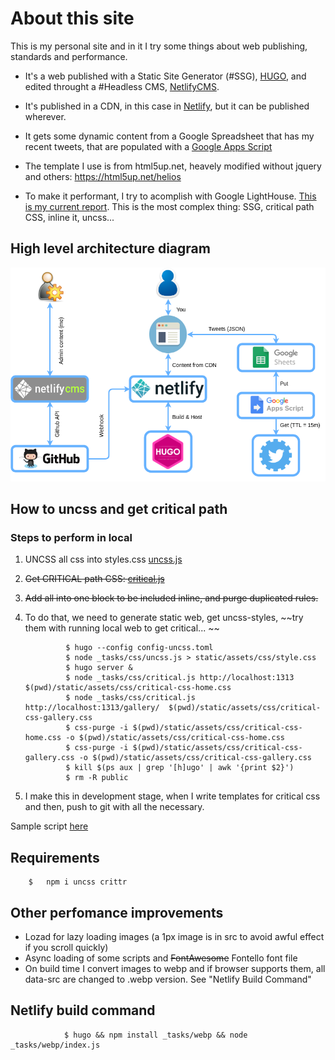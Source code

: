 # About this site

This is my personal site and in it I try some things about web publishing, standards and performance.

* It's a web published with a Static Site Generator (#SSG), [HUGO](https://gohugo.io), and edited throught a #Headless CMS, [NetlifyCMS](https://www.netlifycms.org).

* It's published in a CDN, in this case in [Netlify](http://netlify.com), but it can be published wherever.

* It gets some dynamic content from a Google Spreadsheet that has my recent tweets, that are populated with a [Google Apps Script](static/gas-scripts/get-twitter.gs)

* The template I use is from html5up.net, heavely modified without jquery and others: https://html5up.net/helios

* To make it performant, I try to acomplish with Google LightHouse. [This is my current report](https://lighthouse-dot-webdotdevsite.appspot.com/lh/html?url=https://www.davidayala.eu). This is the most complex thing: SSG, critical path CSS, inline it, uncss...  

## High level architecture diagram

![architecture](content/media/personal-site.png)

## How to uncss and get critical path

### Steps to perform in local

1. UNCSS all css into styles.css [uncss.js](_tasks/css/uncss.js)
2. ~~Get CRITICAL path CSS: [critical.js](_tasks/css/critical.js)~~
3. ~~Add all into one block to be included inline, and purge duplicated rules.~~
4. To do that, we need to generate static web, get uncss-styles, ~~try them with running local web to get critical... ~~

                $ hugo --config config-uncss.toml
                $ node _tasks/css/uncss.js > static/assets/css/style.css    
                $ hugo server &
                $ node _tasks/css/critical.js http://localhost:1313 $(pwd)/static/assets/css/critical-css-home.css
                $ node _tasks/css/critical.js http://localhost:1313/gallery/  $(pwd)/static/assets/css/critical-css-gallery.css
                $ css-purge -i $(pwd)/static/assets/css/critical-css-home.css -o $(pwd)/static/assets/css/critical-css-home.css 
                $ css-purge -i $(pwd)/static/assets/css/critical-css-gallery.css -o $(pwd)/static/assets/css/critical-css-gallery.css
                $ kill $(ps aux | grep '[h]ugo' | awk '{print $2}')
                $ rm -R public

3. I make this in development stage, when I write templates for critical css and then, push to git with all the necessary.

Sample script [here](buildcss.sh)

## Requirements

        $   npm i uncss crittr    


## Other perfomance improvements 

- Lozad for lazy loading images (a 1px image is in src to avoid awful effect if you scroll quickly)
- Async loading of some scripts and ~~FontAwesome~~ Fontello font file
- On build time I convert images to webp and if browser supports them, all data-src are changed to .webp version. See "Netlify Build Command"

## Netlify build command

                $ hugo && npm install _tasks/webp && node _tasks/webp/index.js
